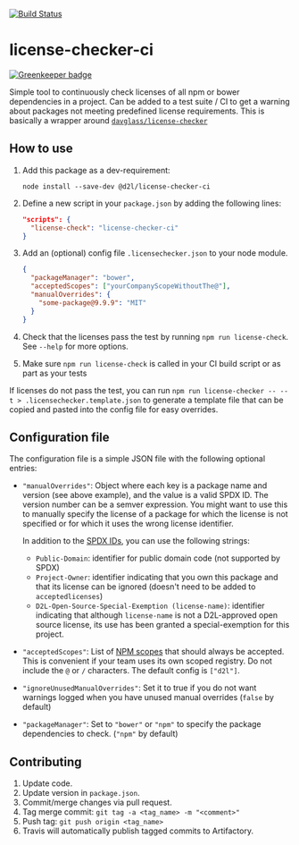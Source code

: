 [![Build Status](https://travis-ci.com/Brightspace/license-checker-ci.svg?token=6ZPKDbnLEoi6zxDfhpAL&branch=master)](https://travis-ci.com/Brightspace/license-checker-ci)

# license-checker-ci

[![Greenkeeper badge](https://badges.greenkeeper.io/Brightspace/license-checker-ci.svg?token=35c8aaa2a23218042f46e29b59702f97633d82b3ef2fecefaa9b760fb0d3a305)](https://greenkeeper.io/)

Simple tool to continuously check licenses of all npm or bower dependencies in a project. Can be added to a test suite / CI to get a warning about packages not meeting predefined license requirements. This is basically a wrapper around [`davglass/license-checker`](https://github.com/davglass/license-checker)

## How to use

1. Add this package as a dev-requirement:

    `node install --save-dev @d2l/license-checker-ci`

1. Define a new script in your `package.json` by adding the following lines:
    ```json
    "scripts": {
      "license-check": "license-checker-ci"
    }
    ```

1. Add an (optional) config file `.licensechecker.json` to your node module.
    ```json
    {
      "packageManager": "bower",
      "acceptedScopes": ["yourCompanyScopeWithoutThe@"],
      "manualOverrides": {
        "some-package@9.9.9": "MIT"
      }
    }
    ```

1. Check that the licenses pass the test by running `npm run license-check`. See `--help` for more options.

1. Make sure `npm run license-check` is called in your CI build script or as part as your tests

If licenses do not pass the test, you can run `npm run license-checker -- --t > .licensechecker.template.json` to generate a template file that can be copied and pasted into the config file for easy overrides.

## Configuration file

The configuration file is a simple JSON file with the following optional entries:

* `"manualOverrides"`: Object where each key is a package name and version (see above example), and the value is a valid SPDX ID. The version number can be a semver expression. You might want to use this to manually specify the license of a package for which the license is not specified or for which it uses the wrong license identifier.

  In addition to the [SPDX IDs](https://spdx.org/licenses/), you can use the following strings:

  - `Public-Domain`: identifier for public domain code (not supported by SPDX)
  - `Project-Owner`: identifier indicating that you own this package and that its license can be ignored (doesn't need to be added to `acceptedlicenses`)
  - `D2L-Open-Source-Special-Exemption (license-name)`: identifier indicating that although `license-name` is not a D2L-approved open source license, its use has been granted a special-exemption for this project.

* `"acceptedScopes"`: List of [NPM scopes](https://docs.npmjs.com/misc/scope) that should always be accepted. This is convenient if your team uses its own scoped registry. Do not include the `@` or `/` characters. The default config is `["d2l"]`.

* `"ignoreUnusedManualOverrides"`: Set it to true if you do not want warnings logged when you have unused manual overrides (`false` by default)

* `"packageManager"`: Set to `"bower"` or `"npm"` to specify the package dependencies to check. (`"npm"` by default)

## Contributing

1. Update code.
1. Update version in `package.json`.
1. Commit/merge changes via pull request.
1. Tag merge commit: `git tag -a <tag_name> -m "<comment>"`
1. Push tag: `git push origin <tag_name>`
1. Travis will automatically publish tagged commits to Artifactory.
